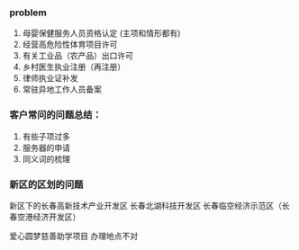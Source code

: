 ### problem

1. 母婴保健服务人员资格认定 (主项和情形都有)
2. 经营高危险性体育项目许可
3. 有关工业品（农产品）出口许可
4. 乡村医生执业注册（再注册）
5. 律师执业证补发
6. 常驻异地工作人员备案

### 客户常问的问题总结：

1. 有些子项过多
2. 服务器的申请
3. 同义词的梳理

### 新区的区划的问题

新区下的长春高新技术产业开发区
长春北湖科技开发区
长春临空经济示范区（长春空港经济开发区） 


爱心圆梦慈善助学项目 办理地点不对